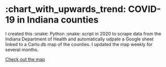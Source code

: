 <h1>:chart_with_upwards_trend: COVID-19 in Indiana counties</h1>
<p>I created this :snake: Python :snake: script in 2020 to scrape data from the Indiana Department of Health and automatically udpate a Google sheet linked to a Carto.db map of the counties. I updated the map weekly for several months.</p>
<p><a href="https://carsonology.carto.com/builder/b018c648-3c9b-4df7-91b6-084c4fc2532d/embed">Check out the map</a></p>
